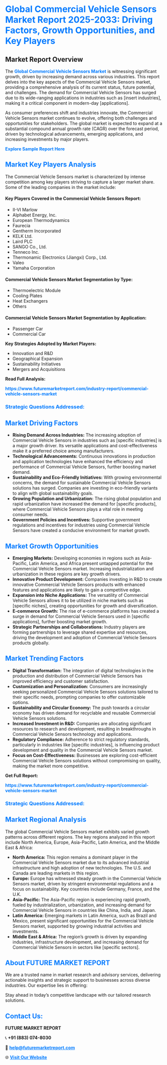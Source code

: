 <h1 style="color: #007BFF;">Global Commercial Vehicle Sensors Market Report 2025-2033: Driving Factors, Growth Opportunities, and Key Players</h1>

<section id="overview">
<h2>Market Report Overview</h2>
<p>The <a href="https://www.futuremarketreport.com/industry-report/commercial-vehicle-sensors-market" style="color: #007BFF; text-decoration: none;"><strong>Global Commercial Vehicle Sensors Market</strong></a> is witnessing significant growth, driven by increasing demand across various industries. This report delves into the key aspects of the Commercial Vehicle Sensors market, providing a comprehensive analysis of its current status, future potential, and challenges. The demand for Commercial Vehicle Sensors has surged due to its wide-ranging applications in industries such as [insert industries], making it a critical component in modern-day [applications].</p>
<p>As consumer preferences shift and industries innovate, the Commercial Vehicle Sensors market continues to evolve, offering both challenges and opportunities for stakeholders. The global market is expected to expand at a substantial compound annual growth rate (CAGR) over the forecast period, driven by technological advancements, emerging applications, and increasing investments by major players.</p>
</section>

<section id="overview">
<p><a href="https://www.futuremarketreport.com/request-sample/reportId=36696" style="color: #007BFF; text-decoration: none;"><strong>Explore Sample Report Here</strong></a></p>
</section>

<section id="key-players">
<h2 style="color: #007BFF;">Market Key Players Analysis</h2>
<p>The Commercial Vehicle Sensors market is characterized by intense competition among key players striving to capture a larger market share. Some of the leading companies in the market include:</p>
<h4>Key Players Covered in the Commercial Vehicle Sensors Report:</h4>
<ul><li>II-VI Marlow</li><li>Alphabet Energy, Inc.</li><li>European Thermodynamics</li><li>Faurecia</li><li>Gentherm Incorporated</li><li>KELK Ltd.</li><li>Laird PLC</li><li>SANGO Co., Ltd.</li><li>Tenneco Inc.</li><li>Thermonamic Electronics (Jiangxi) Corp., Ltd.</li><li>Valeo</li><li>Yamaha Corporation</li></ul>
<h4>Commercial Vehicle Sensors Market Segmentation by Type:</h4>
<ul><li>Thermoelectric Module</li><li>Cooling Plates</li><li>Heat Exchangers</li><li>Others</li></ul>

<h4>Commercial Vehicle Sensors Market Segmentation by Application:</h4>
<ul><li>Passenger Car</li><li>Commercial Car</li></ul>
<p><strong>Key Strategies Adopted by Market Players:</strong></p>
<ul>
<li>Innovation and R&D</li>
<li>Geographical Expansion</li>
<li>Sustainability Initiatives</li>
<li>Mergers and Acquisitions</li>
</ul>
</section>

<section>
<p><strong>Read Full Analysis: </strong></p><a href="https://www.futuremarketreport.com/industry-report/commercial-vehicle-sensors-market" style="color: #007BFF; text-decoration: none;"><strong>https://www.futuremarketreport.com/industry-report/commercial-vehicle-sensors-market</strong></a>
<h3 style="color: #007BFF;">Strategic Questions Addressed:</h3>
</section>

<section id="driving-factors">
<h2 style="color: #007BFF;">Market Driving Factors</h2>
<ul>
<li><strong>Rising Demand Across Industries:</strong> The increasing adoption of Commercial Vehicle Sensors in industries such as [specific industries] is a major growth driver. Its versatile applications and cost-effectiveness make it a preferred choice among manufacturers.</li>
<li><strong>Technological Advancements:</strong> Continuous innovations in production and application technologies have enhanced the efficiency and performance of Commercial Vehicle Sensors, further boosting market demand.</li>
<li><strong>Sustainability and Eco-Friendly Initiatives:</strong> With growing environmental concerns, the demand for sustainable Commercial Vehicle Sensors solutions has surged. Companies are investing in eco-friendly variants to align with global sustainability goals.</li>
<li><strong>Growing Population and Urbanization:</strong> The rising global population and rapid urbanization have increased the demand for [specific products], where Commercial Vehicle Sensors plays a vital role in meeting consumer needs.</li>
<li><strong>Government Policies and Incentives:</strong> Supportive government regulations and incentives for industries using Commercial Vehicle Sensors have created a conducive environment for market growth.</li>
</ul>
</section>

<section id="growth-opportunities">
<h2 style="color: #007BFF;">Market Growth Opportunities</h2>
<ul>
<li><strong>Emerging Markets:</strong> Developing economies in regions such as Asia-Pacific, Latin America, and Africa present untapped potential for the Commercial Vehicle Sensors market. Increasing industrialization and urbanization in these regions are key growth drivers.</li>
<li><strong>Innovative Product Development:</strong> Companies investing in R&D to create innovative Commercial Vehicle Sensors products with enhanced features and applications are likely to gain a competitive edge.</li>
<li><strong>Expansion into Niche Applications:</strong> The versatility of Commercial Vehicle Sensors allows it to be utilized in niche markets such as [specific niches], creating opportunities for growth and diversification.</li>
<li><strong>E-commerce Growth:</strong> The rise of e-commerce platforms has created a surge in demand for Commercial Vehicle Sensors used in [specific applications], further boosting market growth.</li>
<li><strong>Strategic Partnerships and Collaborations:</strong> Industry players are forming partnerships to leverage shared expertise and resources, driving the development and adoption of Commercial Vehicle Sensors products globally.</li>
</ul>
</section>

<section id="trending-factors">
<h2 style="color: #007BFF;">Market Trending Factors</h2>
<ul>
<li><strong>Digital Transformation:</strong> The integration of digital technologies in the production and distribution of Commercial Vehicle Sensors has improved efficiency and customer satisfaction.</li>
<li><strong>Customization and Personalization:</strong> Consumers are increasingly seeking personalized Commercial Vehicle Sensors solutions tailored to their specific needs, prompting companies to offer customizable options.</li>
<li><strong>Sustainability and Circular Economy:</strong> The push towards a circular economy has driven demand for recyclable and reusable Commercial Vehicle Sensors solutions.</li>
<li><strong>Increased Investment in R&D:</strong> Companies are allocating significant resources to research and development, resulting in breakthroughs in Commercial Vehicle Sensors technology and applications.</li>
<li><strong>Regulatory Compliance:</strong> Adherence to strict regulatory standards, particularly in industries like [specific industries], is influencing product development and quality in the Commercial Vehicle Sensors market.</li>
<li><strong>Focus on Cost-Effectiveness:</strong> Businesses are exploring cost-efficient Commercial Vehicle Sensors solutions without compromising on quality, making the market more competitive.</li>
</ul>
</section>

<section>
<p><strong>Get Full Report: </strong></p><a href="https://www.futuremarketreport.com/industry-report/commercial-vehicle-sensors-market" style="color: #007BFF; text-decoration: none;"><strong>https://www.futuremarketreport.com/industry-report/commercial-vehicle-sensors-market</strong></a>
<h3 style="color: #007BFF;">Strategic Questions Addressed:</h3>
</section>


<section id="regional-analysis">
<h2 style="color: #007BFF;">Market Regional Analysis</h2>
<p>The global Commercial Vehicle Sensors market exhibits varied growth patterns across different regions. The key regions analyzed in this report include North America, Europe, Asia-Pacific, Latin America, and the Middle East & Africa:</p>
<ul>
<li><strong>North America:</strong> This region remains a dominant player in the Commercial Vehicle Sensors market due to its advanced industrial infrastructure and high adoption of new technologies. The U.S. and Canada are leading markets in this region.</li>
<li><strong>Europe:</strong> Europe has witnessed steady growth in the Commercial Vehicle Sensors market, driven by stringent environmental regulations and a focus on sustainability. Key countries include Germany, France, and the U.K.</li>
<li><strong>Asia-Pacific:</strong> The Asia-Pacific region is experiencing rapid growth, fueled by industrialization, urbanization, and increasing demand for Commercial Vehicle Sensors in countries like China, India, and Japan.</li>
<li><strong>Latin America:</strong> Emerging markets in Latin America, such as Brazil and Mexico, present significant opportunities for the Commercial Vehicle Sensors market, supported by growing industrial activities and investments.</li>
<li><strong>Middle East & Africa:</strong> The region’s growth is driven by expanding industries, infrastructure development, and increasing demand for Commercial Vehicle Sensors in sectors like [specific sectors].</li>
</ul>
</section>

<footer>
<h2 style="color: #007BFF;">About FUTURE MARKET REPORT</h2>
<p>We are a trusted name in market research and advisory services, delivering actionable insights and strategic support to businesses across diverse industries. Our expertise lies in offering:</p>

<p>Stay ahead in today’s competitive landscape with our tailored research solutions.</p>

<h2 style="color: #007BFF;">Contact Us:</h2>
<p><strong>FUTURE MARKET REPORT</strong></p>
<p>📞 <strong>+91 (883) 074-8030</strong></p>
<p>📧 <strong><a href="mailto:help@futuremarketreport.com" style="color: #007BFF;">help@futuremarketreport.com</a></strong></p>
<p>🌐 <strong><a href="https://www.futuremarketreport.com/" style="color: #007BFF;">Visit Our Website</a></strong></p>
</footer>